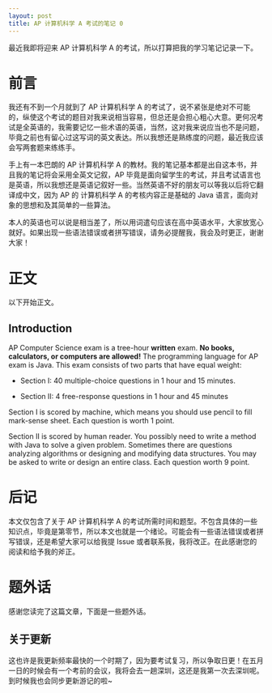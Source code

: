 ```yaml
---
layout: post
title: AP 计算机科学 A 考试的笔记 0
---
```

最近我即将迎来 AP 计算机科学 A 的考试，所以打算把我的学习笔记记录一下。
<!--more-->
# 前言
我还有不到一个月就到了 AP 计算机科学 A 的考试了，说不紧张是绝对不可能的，纵使这个考试的题目对我来说相当容易，但总还是会担心粗心大意。更何况考试是全英语的，我需要记忆一些术语的英语，当然，这对我来说应当也不是问题，毕竟之前也有留心过这写词的英文表达。所以我想还是熟练度的问题，最近我应该会写两套题来练练手。

手上有一本巴朗的 AP 计算机科学 A 的教材。我的笔记基本都是出自这本书，并且我的笔记将会采用全英文记叙，AP 毕竟是面向留学生的考试，并且考试语言也是英语，所以我想还是英语记叙好一些。当然英语不好的朋友可以等我以后将它翻译成中文，因为 AP 的 计算机科学 A 的考核内容正是基础的 Java 语言，面向对象的思想和及其简单的一些算法。

本人的英语也可以说是相当差了，所以用词遣句应该在高中英语水平，大家放宽心就好。如果出现一些语法错误或者拼写错误，请务必提醒我，我会及时更正，谢谢大家！
# 正文
以下开始正文。
## Introduction
AP Computer Science exam is a tree-hour **written** exam. **No books, calculators, or computers are allowed!** The programming language for AP exam is Java. This exam consists of two parts that have equal weight:

* Section I: 40 multiple-choice questions in 1 hour and 15 minutes. 

* Section II: 4 free-response questions in 1 hour and 45 minutes

Section I is scored by machine, which means you should use pencil to fill mark-sense sheet. Each question is worth 1 point.

Section II is scored by human reader. You possibly need to write a method with Java to solve a given problem. Sometimes there are questions analyzing algorithms or designing and modifying data structures. You may be asked to write or design an entire class. Each question worth 9 point.
# 后记
本文仅包含了关于 AP 计算机科学 A 的考试所需时间和题型。不包含具体的一些知识点，毕竟是第零节，所以本文也就是一个绪论。可能会有一些语法错误或者拼写错误，还是希望大家可以给我提 Issue 或者联系我，我将改正。在此感谢您的阅读和给予我的斧正。
# 题外话
感谢您读完了这篇文章，下面是一些题外话。
## 关于更新
这也许是我更新频率最快的一个时期了，因为要考试复习，所以争取日更！在五月一日的时候会有一个考前的会议，我将会去一趟深圳，这还是我第一次去深圳呢。到时候我也会同步更新游记的啦~
